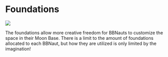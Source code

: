 # Foundations

![](../../../.gitbook/assets/Bobots\_Moonbase\_Foundation.png)

The foundations allow more creative freedom for BBNauts to customize the space in their Moon Base. There is a limit to the amount of foundations allocated to each BBNaut, but how they are utilized is only limited by the imagination!

